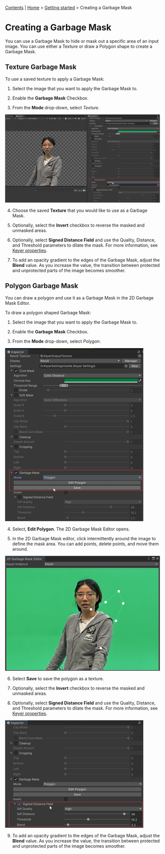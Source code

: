[Contents](TableOfContents.md) | [Home](index.md) > [Getting started](getting-started.md) > Creating a Garbage Mask

# Creating a Garbage Mask

You can use a Garbage Mask to hide or mask out a specific area of an input image.
You can use either a Texture or draw a Polygon shape to create a Garbage Mask.

## Texture Garbage Mask

To use a saved texture to apply a Garbage Mask:

 1. Select the image that you want to apply the Garbage Mask to.

 2. Enable the **Garbage Mask** Checkbox.

 3. From the **Mode** drop-down, select *Texture*.

 ![Texture](images/texture.png)

 4. Choose the saved **Texture** that you would like to use as a Garbage Mask.

 5. Optionally, select the **Invert** checkbox to reverse the masked and unmasked areas.

 6. Optionally, select **Signed Distance Field** and use the Quality, Distance, and Threshold parameters to dilate the mask. For more information, see [Keyer properties](keyer-property-reference.md).

 7. To add an opacity gradient to the edges of the Garbage Mask, adjust the **Blend** value.
 As you increase the value, the transition between protected and unprotected parts of the image becomes smoother.

## Polygon Garbage Mask

You can draw a polygon and use it as a Garbage Mask in the 2D Garbage Mask Editor.

To draw a polygon shaped Garbage Mask:

 1. Select the image that you want to apply the Garbage Mask to.

 2. Enable the **Garbage Mask** Checkbox.

 3. From the **Mode** drop-down, select *Polygon*.

 ![GMaskpolygon](images/g-polygon.png)

 4. Select, **Edit Polygon**.
 The 2D Garbage Mask Editor opens.

 5. In the 2D Garbage Mask editor, click intermittently around the image to define the mask area. You can add points, delete points, and move them around.

 ![polygon](images/polygon.png)

 6. Select **Save** to save the polygon as a texture.

 7. Optionally, select the **Invert** checkbox to reverse the masked and unmasked areas.

 8. Optionally, select **Signed Distance Field** and use the Quality, Distance, and Threshold parameters to dilate the mask. For more information, see [Keyer properties](keyer-property-reference.md).

 ![polygon](images/signed-distance.png)

 9. To add an opacity gradient to the edges of the Garbage Mask, adjust the **Blend** value.
 As you increase the value, the transition between protected and unprotected parts of the image becomes smoother.
